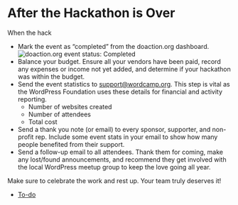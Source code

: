 # After the Hackathon is Over

When the hack

*   Mark the event as “completed” from the doaction.org dashboard.  
    ![doaction.org event status: Completed](https://make.wordpress.org/community/files/2023/07/Screenshot_2023-07-31_at_11_02_14.png)
*   Balance your budget. Ensure all your vendors have been paid, record any expenses or income not yet added, and determine if your hackathon was within the budget. 
*   Send the event statistics to support@wordcamp.org. This step is vital as the WordPress Foundation uses these details for financial and activity reporting.
    *   Number of websites created
    *   Number of attendees
    *   Total cost
*   Send a thank you note (or email) to every sponsor, supporter, and non-profit rep. Include some event stats in your email to show how many people benefited from their support.
*   Send a follow-up email to all attendees. Thank them for coming, make any lost/found announcements, and recommend they get involved with the local WordPress meetup group to keep the love going all year.

Make sure to celebrate the work and rest up. Your team truly deserves it!

*   [To-do](# "To-do")